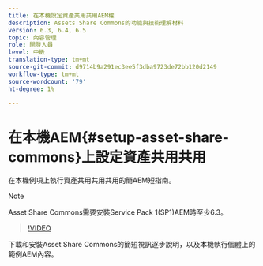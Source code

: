 ```yaml
---
title: 在本機設定資產共用共用AEM權
description: Assets Share Commons的功能與技術理解材料
version: 6.3, 6.4, 6.5
topic: 內容管理
role: 開發人員
level: 中級
translation-type: tm+mt
source-git-commit: d9714b9a291ec3ee5f3dba9723de72bb120d2149
workflow-type: tm+mt
source-wordcount: '79'
ht-degree: 1%

---
```



# 在本機AEM{#setup-asset-share-commons}上設定資產共用共用

在本機例項上執行資產共用共用共用的簡AEM短指南。

>[!NOTE]
>
>Asset Share Commons需要安裝Service Pack 1(SP1)AEM時至少6.3。

>[!VIDEO](https://video.tv.adobe.com/v/20499/?quality=9&learn=on)

下載和安裝Asset Share Commons的簡短視訊逐步說明，以及本機執行個體上的範例AEM內容。
